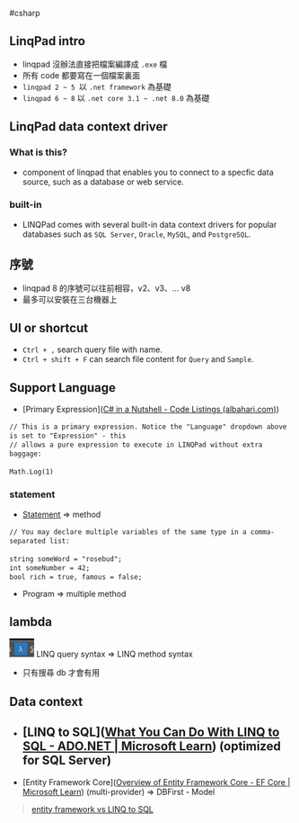 #csharp 

## LinqPad intro
- linqpad 沒辦法直接把檔案編譯成 `.exe` 檔
- 所有 code 都要寫在一個檔案裏面
- `linqpad 2 ~ 5 `以 `.net framework` 為基礎
- `linqpad 6 ~ 8` 以 `.net core 3.1 ~ .net 8.0` 為基礎
## LinqPad data context driver
### What is this?
- component of linqpad that enables you to connect to a specfic data source, such as a database or web service.
### built-in
- LINQPad comes with several built-in data context drivers for popular databases such as `SQL Server`, `Oracle`, `MySQL`, and `PostgreSQL`.

## 序號
- linqpad 8 的序號可以往前相容，v2、v3、... v8
- 最多可以安裝在三台機器上

## UI or shortcut
- `Ctrl + ,` search query file with name.
- `Ctrl + shift + F` can search file content for `Query` and `Sample`.

## Support Language
- [Primary Expression]([C# in a Nutshell - Code Listings (albahari.com)](https://www.albahari.com/nutshell/E12-CH02.aspx)) 
```Csharp
// This is a primary expression. Notice the "Language" dropdown above is set to "Expression" - this
// allows a pure expression to execute in LINQPad without extra baggage:

Math.Log(1)
```
### statement
- [Statement](https://www.programiz.com/csharp-programming/expressions-statements-blocks) => method
```Csharp
// You may declare multiple variables of the same type in a comma-separated list:

string someWord = "rosebud";
int someNumber = 42;
bool rich = true, famous = false;
```

- Program => multiple method
## lambda
![](Pasted%20image%2020240114162625.png)
LINQ query syntax => LINQ method syntax
- 只有搜尋 db 才會有用

## Data context
- [LINQ to SQL]([What You Can Do With LINQ to SQL - ADO.NET | Microsoft Learn](https://learn.microsoft.com/en-us/dotnet/framework/data/adonet/sql/linq/what-you-can-do-with-linq-to-sql)) (optimized for SQL Server)
	- 
- [Entity Framework Core]([Overview of Entity Framework Core - EF Core | Microsoft Learn](https://learn.microsoft.com/en-us/ef/core/)) (multi-provider) => DBFirst
		- Model

> [entity framework vs LINQ to SQL](https://stackoverflow.com/questions/8676/entity-framework-vs-linq-to-sql)